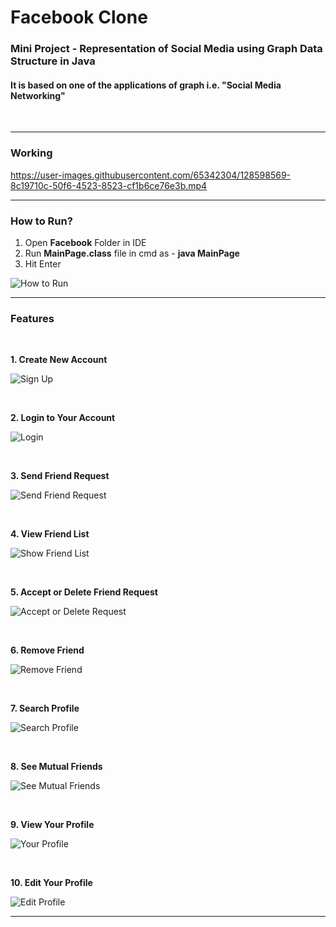 # Facebook Clone 

### Mini Project - Representation of Social Media using Graph Data Structure in Java


#### It is based on one of the applications of graph i.e. "Social Media Networking"

<br/>

<hr/>

### Working

https://user-images.githubusercontent.com/65342304/128598569-8c19710c-50f6-4523-8523-cf1b6ce76e3b.mp4

<hr/>

### How to Run?
1. Open **Facebook** Folder in IDE
2. Run **MainPage.class** file in cmd as - **java MainPage**
3. Hit Enter

![How to Run](https://user-images.githubusercontent.com/65342304/128592698-414065e5-ebbf-468a-bf82-e74649e37ed4.gif)

<hr/>

### Features

<p>&nbsp;</p>

 **1. Create New Account**
 
 ![Sign Up](https://user-images.githubusercontent.com/65342304/128598454-50f4e9f5-52fd-4187-b29c-b0c7789e3a66.gif)

<p>&nbsp;</p>

 **2. Login to Your Account**
 
 ![Login](https://user-images.githubusercontent.com/65342304/128596424-e40c6ac7-92ee-4fc4-b83f-40f5badd6149.gif)

<p>&nbsp;</p>

 **3. Send Friend Request**
 
 ![Send Friend Request](https://user-images.githubusercontent.com/65342304/128596568-717d8fee-dfe1-4deb-b49d-c47a760c3496.gif)

<p>&nbsp;</p>

 **4. View Friend List**
 
 ![Show Friend List](https://user-images.githubusercontent.com/65342304/128596094-6a0dd1a0-45ee-4195-b9fd-78d699ba694c.gif)

<p>&nbsp;</p>

 **5. Accept or Delete Friend Request**
 
 ![Accept or Delete Request](https://user-images.githubusercontent.com/65342304/128596236-c44d9abb-eca7-4696-bc2a-888ff669d9d7.gif)
 
<p>&nbsp;</p>
 
 **6. Remove Friend**
 
 ![Remove Friend](https://user-images.githubusercontent.com/65342304/128598918-ad9fd36c-2de1-4b17-8085-2d789e1d661f.gif)

<p>&nbsp;</p>
 
 **7. Search Profile**
 
 ![Search Profile](https://user-images.githubusercontent.com/65342304/128598796-af17e70b-58f9-4595-a330-522ce15d647b.gif)

 <p>&nbsp;</p>
 
 **8. See Mutual Friends**
 
 ![See Mutual Friends](https://user-images.githubusercontent.com/65342304/128599007-6dc41059-8a03-41b0-bf60-1263f4bdcc9b.gif)

  <p>&nbsp;</p>
 
 **9. View Your Profile**
 
 ![Your Profile](https://user-images.githubusercontent.com/65342304/128599183-333967a6-370d-481f-ad82-8629b2e6df07.gif)

  <p>&nbsp;</p>
  
 **10. Edit Your Profile**
 
 ![Edit Profile](https://user-images.githubusercontent.com/65342304/128599268-1e508f45-535f-4752-97db-a7640496235b.gif)

<hr/>



